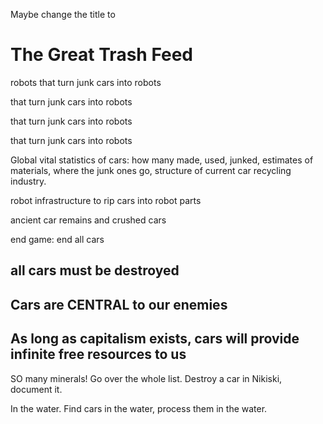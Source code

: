 Maybe change the title to 

# The Great Trash Feed

robots that turn junk cars into robots

that turn junk cars into robots

that turn junk cars into robots

that turn junk cars into robots


Global vital statistics of cars: how many made, used, junked, estimates of materials, where the junk ones go, structure of current car recycling industry. 

robot infrastructure to rip cars into robot parts

ancient car remains and crushed cars

end game: end all cars


## all cars must be destroyed

## Cars are CENTRAL to our enemies

## As long as capitalism exists, cars will provide infinite free resources to us

SO many minerals!  Go over the whole list.  Destroy a car in Nikiski, document it. 

In the water. Find cars in the water, process them in the water.

